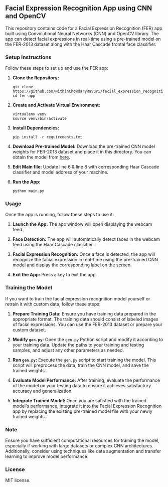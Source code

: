 ## Facial Expression Recognition App using CNN and OpenCV

This repository contains code for a Facial Expression Recognition (FER) app built using Convolutional Neural Networks (CNN) and OpenCV library. The app can detect facial expressions in real-time using a pre-trained model on the FER-2013 dataset along with the Haar Cascade frontal face classifier.

### Setup Instructions

Follow these steps to set up and use the FER app:

1. **Clone the Repository:**
   ```
   git clone https://github.com/NithinChowdaryRavuri/facial_expression_recognition.git
   cd fer-app
   ```

2. **Create and Activate Virtual Environment:**
   ```
   virtualenv venv
   source venv/bin/activate
   ```

3. **Install Dependencies:**
   ```
   pip install -r requirements.txt
   ```

4. **Download Pre-trained Model:**
   Download the pre-trained CNN model weights for FER-2013 dataset and place it in this directory. You can obtain the model from [here](https://drive.google.com/file/d/1OTAflsrsYzeH9fCkSdulJjcNitZlu_hY/view?usp=drive_link).

5. **Edit Main file:**
   Update line 6 & line 8 with corresponding Haar Cascade classifier and model address of your machine.

6. **Run the App:**
   ```
   python main.py
   ```

### Usage

Once the app is running, follow these steps to use it:

1. **Launch the App:**
   The app window will open displaying the webcam feed.

2. **Face Detection:**
   The app will automatically detect faces in the webcam feed using the Haar Cascade classifier.

3. **Facial Expression Recognition:**
   Once a face is detected, the app will recognize the facial expression in real-time using the pre-trained CNN model and display the corresponding label on the screen.

4. **Exit the App:**
   Press `q` key to exit the app.


### Training the Model

If you want to train the facial expression recognition model yourself or retrain it with custom data, follow these steps:

1. **Prepare Training Data:**
   Ensure you have training data prepared in the appropriate format. The training data should consist of labeled images of facial expressions. You can use the FER-2013 dataset or prepare your custom dataset.

2. **Modify `gen.py`:**
   Open the `gen.py` Python script and modify it according to your training data. Update the paths to your training and testing samples, and adjust any other parameters as needed.

3. **Run `gen.py`:**
   Execute the `gen.py` script to start training the model. This script will preprocess the data, train the CNN model, and save the trained weights.

4. **Evaluate Model Performance:**
   After training, evaluate the performance of the model on your testing data to ensure it achieves satisfactory accuracy and generalization.

5. **Integrate Trained Model:**
   Once you are satisfied with the trained model's performance, integrate it into the Facial Expression Recognition app by replacing the existing pre-trained model file with your newly trained weights.

### Note
Ensure you have sufficient computational resources for training the model, especially if working with large datasets or complex CNN architectures. Additionally, consider using techniques like data augmentation and transfer learning to improve model performance.

### License

MIT license.

